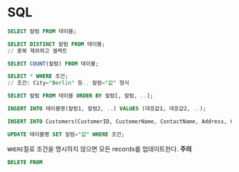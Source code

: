 # SQL
```sql
SELECT 칼럼 FROM 테이블;
```
```sql
SELECT DISTINCT 칼럼 FROM 테이블;
// 중복 제외하고 셀렉트
```
```sql
SELECT COUNT(칼럼) FROM 테이블;
```
```sql
SELECT * WHERE 조건;
// 조건: City="Berlin" 등.. 칼럼="값" 형식
```
```sql
SELECT 칼럼 FROM 테이블 ORDER BY 칼럼[, 칼럼, ..];
```

```sql
INSERT INTO 테이블명(칼럼1, 칼럼2, ..) VALUES (대응값1, 대응값2, ..);

INSERT INTO Customers(CustomerID, CustomerName, ContactName, Address, City, PostalCode, Country) VALUES (100, "ASDF", "A", 123, "SEOUL", 12332, "Korea");
```

```sql
UPDATE 테이블명 SET 칼럼="값" WHERE 조건;
```
`WHERE`절로 조건을 명시하지 않으면 모든 records를 업데이트한다. **주의**

```sql
DELETE FROM 
```
<!--stackedit_data:
eyJoaXN0b3J5IjpbMjAwMTcxNDgxNSw3OTA2MDQ0NjEsMTIxOD
MzMzAzMiwtMjA1MDk5MDI1OCwtNDQzNDc4Njg4LDI5MDQ5MDY2
XX0=
-->